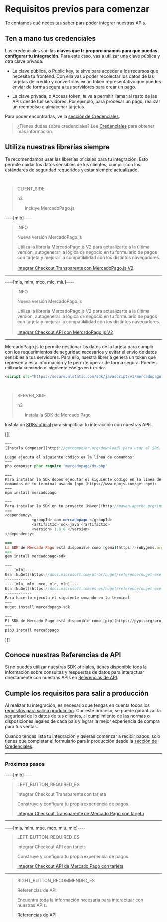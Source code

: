 # Requisitos previos para comenzar

Te contamos qué necesitas saber para poder integrar nuestras APIs.

## Ten a mano tus credenciales
Las credenciales son las **claves que te proporcionamos para que puedas configurar tu integración**. Para este caso, vas a utilizar una clave pública y otra clave privada.

* La clave pública, o Public key, te sirve para acceder a los recursos que necesita tu frontend. Con ella vas a poder recolectar los datos de las tarjetas de crédito y convertirlos en un token representativo que puedes enviar de forma segura a tus servidores para crear un pago.

* La clave privada, o Access token, te va a permitir llamar al resto de las APIs desde tus servidores. Por ejemplo, para procesar un pago, realizar un reembolso o almacenar tarjetas.

Para poder encontrarlas, ve la [sección de Credenciales]([FAKER][CREDENTIALS][URL]).

> ¿Tienes dudas sobre credenciales? Lee [Credenciales](https://www.mercadopago[FAKER][URL][DOMAIN]/developers/es/guides/resources/credentials) para obtener más información.

## Utiliza nuestras librerías siempre
Te recomendamos usar las librerías oficiales para tu integración. Esto permite cuidar los datos sensibles de tus clientes, cumplir con los estándares de seguridad requeridos y estar siempre actualizado.

<br>

> CLIENT_SIDE
>
> h3
>
> &nbsp;&nbsp;&nbsp;&nbsp;&nbsp;&nbsp;Incluye MercadoPago.js

----[mlb]----
> INFO
>
> Nueva versión MercadoPago.js
>
> Utiliza la librería MercadoPago.js V2 para actualizarte a la última versión, autogenerar la lógica de negocio en tu formulario de pagos con tarjeta y mejorar la compatibilidad con los distintos navegadores.<br><br>[Integrar Checkout Transparente con MercadoPago.js V2](https://www.mercadopago[FAKER][URL][DOMAIN]/developers/es/guides/online-payments/checkout-api/v2/previous-requirements)
------------
----[mla, mlm, mco, mlc, mlu]----
> INFO
>
> Nueva versión MercadoPago.js
>
> Utiliza la librería MercadoPago.js V2 para actualizarte a la última versión, autogenerar la lógica de negocio en tu formulario de pagos con tarjeta y mejorar la compatibilidad con los distintos navegadores.<br><br>[Integrar Checkout API con MercadoPago.js V2](https://www.mercadopago[FAKER][URL][DOMAIN]/developers/es/guides/online-payments/checkout-api/v2/previous-requirements)
------------

MercadoPago.js te permite gestionar los datos de la tarjeta para cumplir con los requerimientos de seguridad necesarios y evitar el envío de datos sensibles a tus servidores. Para ello, nuestra librería genera un token que representa esta información y te permite operar de forma segura. Puedes utilizarla sumando el siguiente código en tu sitio:

```html
<script src="https://secure.mlstatic.com/sdk/javascript/v1/mercadopago.js"></script>
```

<br>

> SERVER_SIDE
>
> h3
>
> &nbsp;&nbsp;&nbsp;&nbsp;&nbsp;&nbsp;Instala la SDK de Mercado Pago

Instala un [SDKs oficial](https://www.mercadopago[FAKER][URL][DOMAIN]/developers/es/guides/sdks) para simplificar tu interacción con nuestras APIs.

[[[
```php
===
[Instala Composer](https://getcomposer.org/download) para usar el SDK.

Luego ejecuta el siguiente código en la línea de comandos:
===
php composer.phar require "mercadopago/dx-php"
```
```node
===
Para instalar la SDK debes ejecutar el siguiente código en la línea de comandos de tu terminal usando [npm](https://www.npmjs.com/get-npm):
===
npm install mercadopago
```
```java
===
Para instalar la SDK en tu proyecto [Maven](http://maven.apache.org/install.html) agrega la siguiente dependencia en tu archivo pom.xml y luego ejecuta 'maven install'.
===
<dependency>
            <groupId> com.mercadopago </groupId>
            <artifactId> sdk-java </artifactId>
            <version> 1.8.0 </version>
</dependency>
```
```ruby
===
La SDK de Mercado Pago está disponible como [gema](https://rubygems.org/gems/mercadopago-sdk), para instalarla debes ejecutar el siguiente código en la línea de comandos:
===
gem install mercadopago-sdk
```
```csharp
===
----[mlb]----
Usa [NuGet](https://docs.microsoft.com/pt-br/nuget/reference/nuget-exe-cli-reference) para instalar la SDK .NET de Mercado Pago.
------------
----[mla, mlm, mco, mlc, mlu]----
Usa [NuGet](https://docs.microsoft.com/es-es/nuget/reference/nuget-exe-cli-reference) para instalar la SDK .NET de Mercado Pago.
------------
Para hacerlo ejecuta el siguiente comando en tu terminal:
===
nuget install mercadopago-sdk
```
```python
===
El SDK de Mercado Pago está disponible como [pip](https://pypi.org/project/mercadopago/), para instalarla debes ejecutar el siguiente código en la línea de comandos:
===
pip3 install mercadopago
```
]]]

## Conoce nuestras Referencias de API

Si no puedes utilizar nuestras SDK oficiales, tienes disponible toda la información sobre consultas y respuestas de datos para interactuar directamente con nuestras APIs en [Referencias de API](https://www.mercadopago[FAKER][URL][DOMAIN]/developers/es/reference/payments/_payments/post).

## Cumple los requisitos para salir a producción

Al realizar tu integración, es necesario que tengas en cuenta todos los [requisitos para salir a producción](https://www.mercadopago[FAKER][URL][DOMAIN]/developers/es/guides/online-payments/checkout-api/v1/goto-production). Con este proceso, se puede garantizar la seguridad de lo datos de tus clientes, el cumplimiento de las normas o disposiciones legales de cada país y lograr la mejor experiencia de compra para tus ventas.

Cuando tengas lista tu integración y quieras comenzar a recibir pagos, solo tienes que completar el formulario para ir producción desde la [sección de Credenciales]([FAKER][CREDENTIALS][URL]).

---
### Próximos pasos
----[mlb]----
> LEFT_BUTTON_REQUIRED_ES
>
> Integrar Checkout Transparente con tarjeta
>
> Construye y configura tu propia experiencia de pagos.
>
> [Integrar Checkout Transparente de Mercado Pago con tarjeta](https://www.mercadopago[FAKER][URL][DOMAIN]/developers/es/guides/online-payments/checkout-api/v1/receiving-payment-by-card)
------------
----[mla, mlm, mpe, mco, mlu, mlc]----
> LEFT_BUTTON_REQUIRED_ES
>
> Integrar Checkout API con tarjeta
>
> Construye y configura tu propia experiencia de pagos.
>
> [Integrar Checkout API de Mercado Pago con tarjeta](https://www.mercadopago[FAKER][URL][DOMAIN]/developers/es/guides/online-payments/checkout-api/v1/receiving-payment-by-card)
------------

> RIGHT_BUTTON_RECOMMENDED_ES
>
> Referencias de API
>
> Encuentra toda la información necesaria para interactuar con nuestras APIs.
>
> [Referencias de API](https://www.mercadopago[FAKER][URL][DOMAIN]/developers/es/reference)

